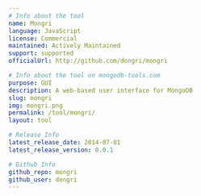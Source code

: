 ```yaml
---
# Info about the tool
name: Mongri
language: JavaScript
license: Commercial
maintained: Actively Maintained
support: supported
officialUrl: http://github.com/dongri/mongri

# Info about the tool on mongodb-tools.com
purpose: GUI
description: A web-based user interface for MongoDB
slug: mongri
img: mongri.png
permalink: /tool/mongri/
layout: tool

# Release Info
latest_release_date: 2014-07-01
latest_release_version: 0.0.1

# Github Info
github_repo: mongri
github_user: dongri
---
```

